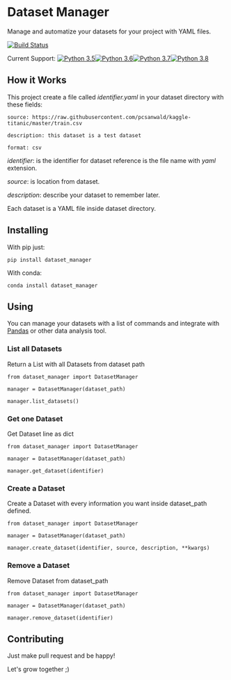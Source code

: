 # Dataset Manager

Manage and automatize your datasets for your project with YAML files.


[![Build Status](https://travis-ci.com/dmvieira/dataset-manager.svg?branch=master)](https://travis-ci.com/dmvieira/dataset-manager)

Current Support: [![Python 3.5](https://img.shields.io/badge/python-3.5-blue.svg)](https://www.python.org/downloads/release/python-350/)[![Python 3.6](https://img.shields.io/badge/python-3.6-blue.svg)](https://www.python.org/downloads/release/python-360/)[![Python 3.7](https://img.shields.io/badge/python-3.7-blue.svg)](https://www.python.org/downloads/release/python-370/)[![Python 3.8](https://img.shields.io/badge/python-3.8-blue.svg)](https://www.python.org/downloads/release/python-380/)

## How it Works

This project create a file called *identifier.yaml* in your dataset directory with these fields:

```
source: https://raw.githubusercontent.com/pcsanwald/kaggle-titanic/master/train.csv

description: this dataset is a test dataset

format: csv
```

*identifier*: is the identifier for dataset reference is the file name with *yaml* extension.

*source*: is location from dataset.

*description*: describe your dataset to remember later.

Each dataset is a YAML file inside dataset directory.

## Installing

With pip just:

```
pip install dataset_manager
```

With conda:

```
conda install dataset_manager
```

## Using

You can manage your datasets with a list of commands and integrate with [Pandas](https://pandas.pydata.org/) or other data analysis tool.

### List all Datasets

Return a List with all Datasets from dataset path

```
from dataset_manager import DatasetManager

manager = DatasetManager(dataset_path)

manager.list_datasets()
```

### Get one Dataset

Get Dataset line as dict

```
from dataset_manager import DatasetManager

manager = DatasetManager(dataset_path)

manager.get_dataset(identifier)
```

### Create a Dataset

Create a Dataset with every information you want inside dataset_path defined.

```
from dataset_manager import DatasetManager

manager = DatasetManager(dataset_path)

manager.create_dataset(identifier, source, description, **kwargs)
```

### Remove a Dataset

Remove Dataset from dataset_path

```
from dataset_manager import DatasetManager

manager = DatasetManager(dataset_path)

manager.remove_dataset(identifier)
```

## Contributing

Just make pull request and be happy!

Let's grow together ;)
